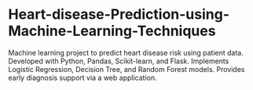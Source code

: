 # Heart-disease-Prediction-using-Machine-Learning-Techniques
Machine learning project to predict heart disease risk using patient data. Developed with Python, Pandas, Scikit-learn, and Flask. Implements Logistic Regression, Decision Tree, and Random Forest models. Provides early diagnosis support via a web application.
